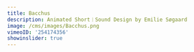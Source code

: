 ```yaml
---
title: Bacchus
description: Animated Short︱Sound Design by Emilie Søgaard
image: /cms/images/Bacchus.png
vimeoID: '254174356'
showinslider: true
---
```




